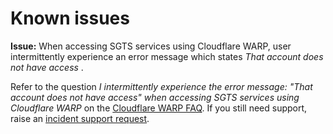 # Known issues

**Issue:** When accessing SGTS services using Cloudflare WARP, user intermittently experience an error message which states *That account does not have access* .

Refer to the question *I intermittently experience the error message: "That account does not have access" when accessing SGTS services using Cloudflare WARP* on the [Cloudflare WARP FAQ](faqs/cloudflare-warp-known-issues). If you still need support, raise an [incident support request](support-channels).
